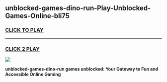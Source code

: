 
## unblocked-games-dino-run-Play-Unblocked-Games-Online-bli75
<h3>
<a href="https://premium76.site?title=unblocked-games-dino-run&ref=24A">CLICK TO PLAY</a></h3>
<hr>

<h3>
<a href="https://premium76.site?title=unblocked-games-dino-run&ref=24A">CLICK 2 PLAY</a>
  
</h3>

<a href="https://premium76.site?title=unblocked-games-dino-run&ref=24A"><img src="https://clearcache.store/games.png"></a>


**unblocked-games-dino-run games unblocked: Your Gateway to Fun and Accessible Online Gaming**
